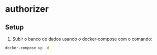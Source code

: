 # authorizer

## Setup

1. Subir o banco de dados usando o docker-compose com o comando:
```bash
docker-compose up -d
``` 
